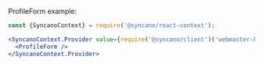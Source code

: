 ProfileForm example:

```jsx
const {SyncanoContext} = require('@syncano/react-context');

<SyncanoContext.Provider value={require('@syncano/client')('webmaster-kit')}>
  <ProfileForm />
</SyncanoContext.Provider>
```
